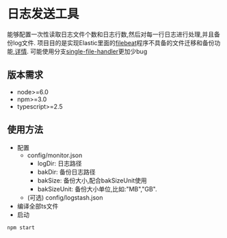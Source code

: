 # 日志发送工具
能够配置一次性读取日志文件个数和日志行数,然后对每一行日志进行处理,并且备份log文件.
项目目的是实现Elastic里面的[filebeat](https://www.elastic.co/products/beats/filebeat)程序不具备的文件迁移和备份功能,[详情](https://github.com/elastic/beats/issues/714).
可能使用分支[single-file-handler](https://github.com/feimeizhan/beat-log/tree/single-file-handler)更加少bug
## 版本需求
- node>=6.0
- npm>=3.0
- typescript>=2.5
## 使用方法
- 配置
  - config/monitor.json
    - logDir: 日志路径
    - bakDir: 备份日志路径
    - bakSize: 备份大小,配合bakSizeUnit使用
    - bakSizeUnit: 备份大小单位,比如:"MB","GB".
  - (可选) config/logstash.json
- 编译全部ts文件
- 启动
```npm
npm start
```